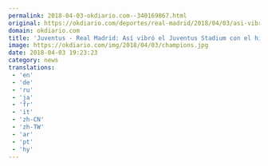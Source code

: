 ```yaml
---
permalink: 2018-04-03-okdiario.com--340169867.html
original: https://okdiario.com/deportes/real-madrid/2018/04/03/asi-vibro-juventus-stadium-himno-champions-2060989
domain: okdiario.com
title: 'Juventus - Real Madrid: Así vibró el Juventus Stadium con el himno de la Champions'
image: https://okdiario.com/img/2018/04/03/champions.jpg
date: 2018-04-03 19:23:23
category: news
translations: 
 - 'en'
 - 'de'
 - 'ru'
 - 'ja'
 - 'fr'
 - 'it'
 - 'zh-CN'
 - 'zh-TW'
 - 'ar'
 - 'pt'
 - 'hy'
---
```


